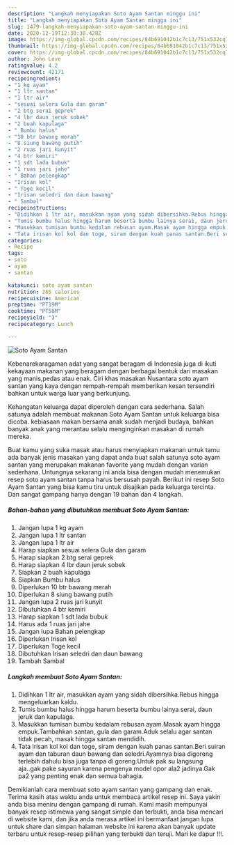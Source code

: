 ```yaml
---
description: "Langkah menyiapakan Soto Ayam Santan minggu ini"
title: "Langkah menyiapakan Soto Ayam Santan minggu ini"
slug: 1479-langkah-menyiapakan-soto-ayam-santan-minggu-ini
date: 2020-12-19T12:30:38.428Z
image: https://img-global.cpcdn.com/recipes/84b691042b1c7c13/751x532cq70/soto-ayam-santan-foto-resep-utama.jpg
thumbnail: https://img-global.cpcdn.com/recipes/84b691042b1c7c13/751x532cq70/soto-ayam-santan-foto-resep-utama.jpg
cover: https://img-global.cpcdn.com/recipes/84b691042b1c7c13/751x532cq70/soto-ayam-santan-foto-resep-utama.jpg
author: John Love
ratingvalue: 4.2
reviewcount: 42171
recipeingredient:
- "1 kg ayam"
- "1 ltr santan"
- "1 ltr air"
- "sesuai selera Gula dan garam"
- "2 btg serai geprek"
- "4 lbr daun jeruk sobek"
- "2 buah kapulaga"
- " Bumbu halus"
- "10 btr bawang merah"
- "8 siung bawang putih"
- "2 ruas jari kunyit"
- "4 btr kemiri"
- "1 sdt lada bubuk"
- "1 ruas jari jahe"
- " Bahan pelengkap"
- "Irisan kol"
- " Toge kecil"
- "Irisan seledri dan daun bawang"
- " Sambal"
recipeinstructions:
- "Didihkan 1 ltr air, masukkan ayam yang sidah dibersihka.Rebus hingga mengeluarkan kaldu."
- "Tumis bumbu halus hingga harum beserta bumbu lainya serai, daun jeruk dan kapulaga."
- "Masukkan tumisan bumbu kedalam rebusan ayam.Masak ayam hingga empuk.Tambahkan santan, gula dan garam.Aduk selalu agar santan tidak pecah, masak hingga santan mendidih."
- "Tata irisan kol kol dan toge, siram dengan kuah panas santan.Beri suiran ayam dan taburan daun bawang dan seledri.Ayamnya bisa digoreng terlebih dahulu bisa juga tanpa di goreng.Untuk pak su langsung aja..gak pake sayuran karena pengenya model opor ala2 jadinya.Gak pa2 yang penting enak dan semua bahagia."
categories:
- Recipe
tags:
- soto
- ayam
- santan

katakunci: soto ayam santan 
nutrition: 265 calories
recipecuisine: American
preptime: "PT19M"
cooktime: "PT58M"
recipeyield: "3"
recipecategory: Lunch

---
```



![Soto Ayam Santan](https://img-global.cpcdn.com/recipes/84b691042b1c7c13/751x532cq70/soto-ayam-santan-foto-resep-utama.jpg)

Kebenarekaragaman adat yang sangat beragam di Indonesia juga di ikuti kekayaan makanan yang beragam dengan berbagai bentuk dari masakan yang manis,pedas atau enak. Ciri khas masakan Nusantara soto ayam santan yang kaya dengan rempah-rempah memberikan kesan tersendiri bahkan untuk warga luar yang berkunjung.


Kehangatan keluarga dapat diperoleh dengan cara sederhana. Salah satunya adalah membuat makanan Soto Ayam Santan untuk keluarga bisa dicoba. kebiasaan makan bersama anak sudah menjadi budaya, bahkan banyak anak yang merantau selalu menginginkan masakan di rumah mereka.



Buat kamu yang suka masak atau harus menyiapkan makanan untuk tamu ada banyak jenis masakan yang dapat anda buat salah satunya soto ayam santan yang merupakan makanan favorite yang mudah dengan varian sederhana. Untungnya sekarang ini anda bisa dengan mudah menemukan resep soto ayam santan tanpa harus bersusah payah.
Berikut ini resep Soto Ayam Santan yang bisa kamu tiru untuk disajikan pada keluarga tercinta. Dan sangat gampang hanya dengan 19 bahan dan 4 langkah.


<!--inarticleads1-->

##### Bahan-bahan yang dibutuhkan membuat Soto Ayam Santan:

1. Jangan lupa 1 kg ayam
1. Jangan lupa 1 ltr santan
1. Jangan lupa 1 ltr air
1. Harap siapkan sesuai selera Gula dan garam
1. Harap siapkan 2 btg serai geprek
1. Harap siapkan 4 lbr daun jeruk sobek
1. Siapkan 2 buah kapulaga
1. Siapkan  Bumbu halus
1. Diperlukan 10 btr bawang merah
1. Diperlukan 8 siung bawang putih
1. Jangan lupa 2 ruas jari kunyit
1. Dibutuhkan 4 btr kemiri
1. Harap siapkan 1 sdt lada bubuk
1. Harus ada 1 ruas jari jahe
1. Jangan lupa  Bahan pelengkap
1. Diperlukan Irisan kol
1. Diperlukan  Toge kecil
1. Dibutuhkan Irisan seledri dan daun bawang
1. Tambah  Sambal




<!--inarticleads2-->

##### Langkah membuat  Soto Ayam Santan:

1. Didihkan 1 ltr air, masukkan ayam yang sidah dibersihka.Rebus hingga mengeluarkan kaldu.
1. Tumis bumbu halus hingga harum beserta bumbu lainya serai, daun jeruk dan kapulaga.
1. Masukkan tumisan bumbu kedalam rebusan ayam.Masak ayam hingga empuk.Tambahkan santan, gula dan garam.Aduk selalu agar santan tidak pecah, masak hingga santan mendidih.
1. Tata irisan kol kol dan toge, siram dengan kuah panas santan.Beri suiran ayam dan taburan daun bawang dan seledri.Ayamnya bisa digoreng terlebih dahulu bisa juga tanpa di goreng.Untuk pak su langsung aja..gak pake sayuran karena pengenya model opor ala2 jadinya.Gak pa2 yang penting enak dan semua bahagia.




Demikianlah cara membuat soto ayam santan yang gampang dan enak. Terima kasih atas waktu anda untuk membaca artikel resep ini. Saya yakin anda bisa meniru dengan gampang di rumah. Kami masih mempunyai banyak resep istimewa yang sangat simple dan terbukti, anda bisa mencari di website kami, dan jika anda merasa artikel ini bermanfaat jangan lupa untuk share dan simpan halaman website ini karena akan banyak update terbaru untuk resep-resep pilihan yang terbukti dan teruji. Mari ke dapur !!!. 
